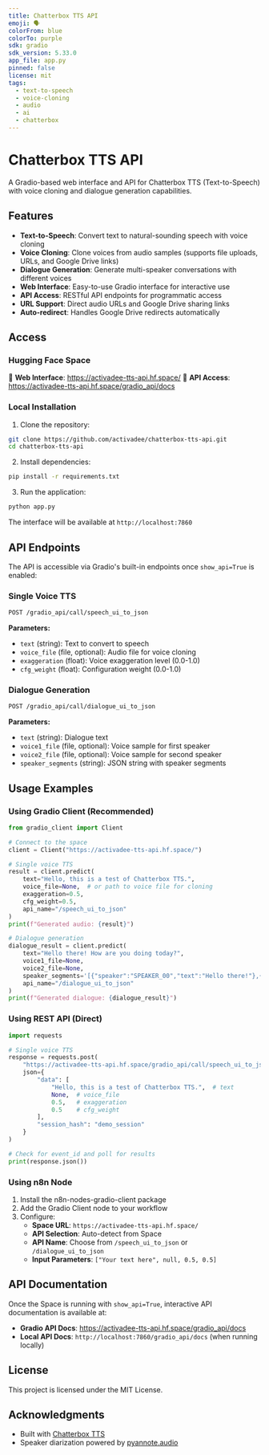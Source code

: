 ```yaml
---
title: Chatterbox TTS API
emoji: 🗣️
colorFrom: blue
colorTo: purple
sdk: gradio
sdk_version: 5.33.0
app_file: app.py
pinned: false
license: mit
tags:
  - text-to-speech
  - voice-cloning
  - audio
  - ai
  - chatterbox
---
```


# Chatterbox TTS API

A Gradio-based web interface and API for Chatterbox TTS (Text-to-Speech) with voice cloning and dialogue generation capabilities.

## Features

- **Text-to-Speech**: Convert text to natural-sounding speech with voice cloning
- **Voice Cloning**: Clone voices from audio samples (supports file uploads, URLs, and Google Drive links)
- **Dialogue Generation**: Generate multi-speaker conversations with different voices
- **Web Interface**: Easy-to-use Gradio interface for interactive use
- **API Access**: RESTful API endpoints for programmatic access
- **URL Support**: Direct audio URLs and Google Drive sharing links
- **Auto-redirect**: Handles Google Drive redirects automatically

## Access

### Hugging Face Space
🔗 **Web Interface**: https://activadee-tts-api.hf.space/
🔗 **API Access**: https://activadee-tts-api.hf.space/gradio_api/docs

### Local Installation

1. Clone the repository:
```bash
git clone https://github.com/activadee/chatterbox-tts-api.git
cd chatterbox-tts-api
```

2. Install dependencies:
```bash
pip install -r requirements.txt
```

3. Run the application:
```bash
python app.py
```

The interface will be available at `http://localhost:7860`

## API Endpoints

The API is accessible via Gradio's built-in endpoints once `show_api=True` is enabled:

### Single Voice TTS
```bash
POST /gradio_api/call/speech_ui_to_json
```

**Parameters:**
- `text` (string): Text to convert to speech
- `voice_file` (file, optional): Audio file for voice cloning
- `exaggeration` (float): Voice exaggeration level (0.0-1.0)
- `cfg_weight` (float): Configuration weight (0.0-1.0)

### Dialogue Generation
```bash
POST /gradio_api/call/dialogue_ui_to_json
```

**Parameters:**
- `text` (string): Dialogue text
- `voice1_file` (file, optional): Voice sample for first speaker
- `voice2_file` (file, optional): Voice sample for second speaker
- `speaker_segments` (string): JSON string with speaker segments

## Usage Examples

### Using Gradio Client (Recommended)
```python
from gradio_client import Client

# Connect to the space
client = Client("https://activadee-tts-api.hf.space/")

# Single voice TTS
result = client.predict(
    text="Hello, this is a test of Chatterbox TTS.",
    voice_file=None,  # or path to voice file for cloning
    exaggeration=0.5,
    cfg_weight=0.5,
    api_name="/speech_ui_to_json"
)
print(f"Generated audio: {result}")

# Dialogue generation
dialogue_result = client.predict(
    text="Hello there! How are you doing today?",
    voice1_file=None,
    voice2_file=None, 
    speaker_segments='[{"speaker":"SPEAKER_00","text":"Hello there!"},{"speaker":"SPEAKER_01","text":"How are you doing today?"}]',
    api_name="/dialogue_ui_to_json"
)
print(f"Generated dialogue: {dialogue_result}")
```

### Using REST API (Direct)
```python
import requests

# Single voice TTS
response = requests.post(
    "https://activadee-tts-api.hf.space/gradio_api/call/speech_ui_to_json",
    json={
        "data": [
            "Hello, this is a test of Chatterbox TTS.",  # text
            None,  # voice_file
            0.5,   # exaggeration  
            0.5    # cfg_weight
        ],
        "session_hash": "demo_session"
    }
)

# Check for event_id and poll for results
print(response.json())
```

### Using n8n Node
1. Install the n8n-nodes-gradio-client package
2. Add the Gradio Client node to your workflow
3. Configure:
   - **Space URL**: `https://activadee-tts-api.hf.space/`
   - **API Selection**: Auto-detect from Space
   - **API Name**: Choose from `/speech_ui_to_json` or `/dialogue_ui_to_json`
   - **Input Parameters**: `["Your text here", null, 0.5, 0.5]`

## API Documentation

Once the Space is running with `show_api=True`, interactive API documentation is available at:
- **Gradio API Docs**: https://activadee-tts-api.hf.space/gradio_api/docs
- **Local API Docs**: `http://localhost:7860/gradio_api/docs` (when running locally)

## License

This project is licensed under the MIT License.

## Acknowledgments

- Built with [Chatterbox TTS](https://github.com/jasonppy/chatterbox)
- Speaker diarization powered by [pyannote.audio](https://github.com/pyannote/pyannote-audio)